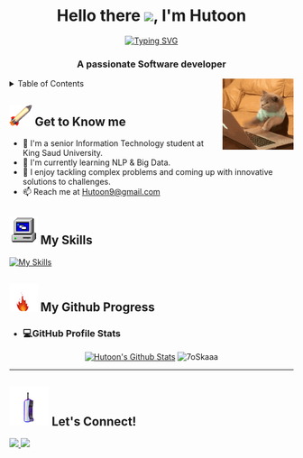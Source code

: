 <!-- INTRO -->
<div align="center">
 <!-- <img src="https://github.com/hutoonalomran/img/blob/main/imgs/code.jpg" width="75%" style="max-width: 100%;"> -->
  <h1>Hello there <img src="https://raw.githubusercontent.com/MartinHeinz/MartinHeinz/master/wave.gif" width="30px">, I'm Hutoon</h1>
  <a href="https://git.io/typing-svg">
    <img src="https://readme-typing-svg.demolab.com?font=Fira+Code&duration=3000&pause=1000&color=2BC2FFFF&background=52525200&center=true&vCenter=true&width=435&lines=Hello+There!+I+am+a+..;%3CWeb+Developer%2F%3E;%3CUX+%7C+UI+Designer%2F%3E;%3CData+Scientist%2F%3E" alt="Typing SVG" />
  </a>
  <h3>A passionate Software developer</h3>
</div>

<!-- TABLE OF CONTENTS -->
<div>
  <img align="right" src="https://github.com/hutoonalomran/img/blob/main/imgs/cat.gif" width="25%">
  <details>
    <summary>Table of Contents</summary>
    <ol>
      <li>
        <a href="#-get-to-know-me">Get to Know me</a>
      </li>
      <li>
        <a href="#-my-skills">My Skills</a>
      </li>
      <li>
        <a href="#-my-github-progress">My Github Progress</a>
        <ul>
          <li>
            <a href="#github-profile-stats">GitHub Profile Stats</a>
          </li>
        </ul>	
      </li>
      <li>
        <a href="#-lets-connect">Let's Connect!</a>
      </li>
    </ol>
  </details>
</div>

<!-- get to know me -->
## <picture><img src = "https://github.com/hutoonalomran/img/blob/main/imgs/about.gif" width = 40px></picture> **Get to Know me**

- 🏫 I'm a senior Information Technology student at King Saud University.
- 📝 I'm currently learning NLP & Big Data.
- 👯 I enjoy tackling complex problems and coming up with innovative solutions to challenges.
- 📫 Reach me at Hutoon9@gmail.com

<!-- skills -->
## <picture><img src = "https://github.com/hutoonalomran/img/blob/main/imgs/skills.gif" width = 50px></picture> **My Skills**
[![My Skills](https://skillicons.dev/icons?i=html,css,bootstrap,js,jquery,php,mysql,python,r,java,vscode,github,git,figma,idea&perline=9)](https://skillicons.dev)

<!-- my github progress -->
## <picture><img src = "https://github.com/hutoonalomran/img/blob/main/imgs/progress.gif" width = 50px></picture> **My Github Progress**

- <h3>💻GitHub Profile Stats</h3>
<p align="center">
  <a href="https://github.com/anuraghazra/github-readme-stats">
	 <img alt="Hutoon's Github Stats" src="https://github-readme-stats.vercel.app/api?username=hutoonalomran&show_icons=true&count_private=true&locale=en&theme=tokyonight&layout=compact" height="230px"/></a>
	<img src="https://github-readme-stats.vercel.app/api/top-langs?username=hutoonalomran&langs_count=5&show_icons=true&locale=en&theme=tokyonight" alt="7oSkaaa" height="230px"/>
</p>

----

<!-- let's connect! -->
## <picture><img src = "https://github.com/hutoonalomran/img/blob/main/imgs/contact.gif" width = 70px></picture> **Let's Connect!**
<div>
  <a href="https://www.linkedin.com/in/hutoon-alomran-94a4aa192/">
    <img src="https://skillicons.dev/icons?i=linkedin" />
  </a>
	
  <a href="https://twitter.com/AlomranHutoon" target="_blank">
    <img src="https://skillicons.dev/icons?i=twitter"/>
  </a>
</div>

